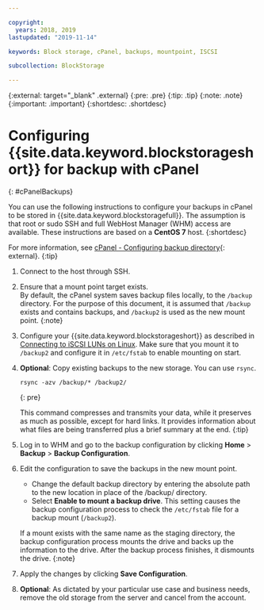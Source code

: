 ```yaml
---

copyright:
  years: 2018, 2019
lastupdated: "2019-11-14"

keywords: Block storage, cPanel, backups, mountpoint, ISCSI

subcollection: BlockStorage

---
```

{:external: target="_blank" .external}
{:pre: .pre}
{:tip: .tip}
{:note: .note}
{:important: .important}
{:shortdesc: .shortdesc}

# Configuring {{site.data.keyword.blockstorageshort}} for backup with cPanel
{: #cPanelBackups}

You can use the following instructions to configure your backups in cPanel to be stored in {{site.data.keyword.blockstoragefull}}. The assumption is that root or sudo SSH and full WebHost Manager (WHM) access are available. These instructions are based on a **CentOS 7** host.
{:shortdesc}

For more information, see [cPanel - Configuring backup directory](https://docs.cpanel.net/display/68Docs/Backup+Configuration#BackupConfiguration-ConfigureBackupDirectory){: external}.
{:tip}

1. Connect to the host through SSH.

2. Ensure that a mount point target exists. <br />
   By default, the cPanel system saves backup files locally, to the `/backup` directory. For the purpose of this document, it is assumed that `/backup` exists and contains backups, and `/backup2` is used as the new mount point.
   {:note}

3. Configure your {{site.data.keyword.blockstorageshort}} as described in [Connecting to iSCSI LUNs on Linux](/docs/infrastructure/BlockStorage?topic=BlockStorage-mountingLinux#mountingLinux). Make sure that you mount it to `/backup2` and configure it in `/etc/fstab` to enable mounting on start.

4. **Optional**: Copy existing backups to the new storage. You can use `rsync`.
   ```
   rsync -azv /backup/* /backup2/
   ```
   {: pre}

    This command compresses and transmits your data, while it preserves as much as possible, except for hard links. It provides information about what files are being transferred plus a brief summary at the end.
    {:tip}

5. Log in to WHM and go to the backup configuration by clicking **Home** > **Backup** > **Backup Configuration**.

6. Edit the configuration to save the backups in the new mount point.
    - Change the default backup directory by entering the absolute path to the new location in place of the /backup/ directory.
    - Select **Enable to mount a backup drive**. This setting causes the backup configuration process to check the `/etc/fstab` file for a backup mount (`/backup2`). <br />

    If a mount exists with the same name as the staging directory, the backup configuration process mounts the drive and backs up the information to the drive. After the backup process finishes, it dismounts the drive.
    {:note}

7. Apply the changes by clicking **Save Configuration**.

8. **Optional**: As dictated by your particular use case and business needs, remove the old storage from the server and cancel from the account.
